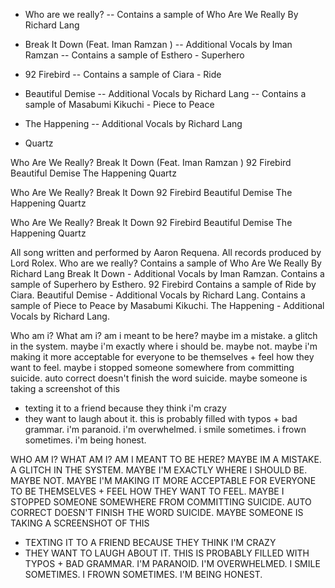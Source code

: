 - Who are we really?
-- Contains a sample of Who Are We Really By Richard Lang

- Break It Down (Feat. Iman Ramzan )
-- Additional Vocals by Iman Ramzan
-- Contains a sample of Esthero - Superhero

- 92 Firebird
-- Contains a sample of Ciara - Ride

- Beautiful Demise
-- Additional Vocals by Richard Lang
-- Contains a sample of Masabumi Kikuchi - Piece to Peace

- The Happening
-- Additional Vocals by Richard Lang

- Quartz




Who Are We Really?
Break It Down (Feat. Iman Ramzan )
92 Firebird
Beautiful Demise
The Happening
Quartz




Who Are We Really?
Break It Down
92 Firebird
Beautiful Demise
The Happening
Quartz

Who Are We Really? Break It Down 92 Firebird Beautiful Demise The Happening Quartz





All song written and performed by Aaron Requena. All records produced by Lord Rolex. Who are we really? Contains a sample of Who Are We Really By Richard Lang Break It Down - Additional Vocals by Iman Ramzan. Contains a sample of Superhero by Esthero. 92 Firebird Contains a sample of Ride by Ciara. Beautiful Demise - Additional Vocals by Richard Lang. Contains a sample of Piece to Peace by Masabumi Kikuchi. The Happening - Additional Vocals by Richard Lang.


Who am i? What am i? am i meant to be here? 
maybe im a mistake. a glitch in the system. 
maybe i'm exactly where i should be. maybe not. 
maybe i'm making it more acceptable for everyone to be themselves + feel how they want to feel. 
maybe i stopped someone somewhere from committing suicide. 
auto correct doesn't finish the word suicide. 
maybe someone is taking a screenshot of this 
+ texting it to a friend because they think i'm crazy 
+ they want to laugh about it. 
this is probably filled with typos + bad grammar. 
i'm paranoid. i'm overwhelmed. 
i smile sometimes. i frown sometimes. 
i'm being honest.


WHO AM I? WHAT AM I? AM I MEANT TO BE HERE? 
MAYBE IM A MISTAKE. A GLITCH IN THE SYSTEM. 
MAYBE I'M EXACTLY WHERE I SHOULD BE. MAYBE NOT. 
MAYBE I'M MAKING IT MORE ACCEPTABLE FOR EVERYONE TO BE THEMSELVES + FEEL HOW THEY WANT TO FEEL. 
MAYBE I STOPPED SOMEONE SOMEWHERE FROM COMMITTING SUICIDE. 
AUTO CORRECT DOESN'T FINISH THE WORD SUICIDE. 
MAYBE SOMEONE IS TAKING A SCREENSHOT OF THIS 
+ TEXTING IT TO A FRIEND BECAUSE THEY THINK I'M CRAZY 
+ THEY WANT TO LAUGH ABOUT IT. 
THIS IS PROBABLY FILLED WITH TYPOS + BAD GRAMMAR. 
I'M PARANOID. I'M OVERWHELMED. 
I SMILE SOMETIMES. I FROWN SOMETIMES. 
I'M BEING HONEST.